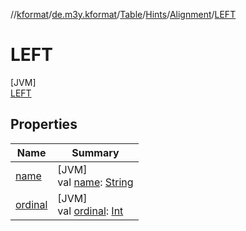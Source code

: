 //[kformat](../../../../../../index.md)/[de.m3y.kformat](../../../../index.md)/[Table](../../../index.md)/[Hints](../../index.md)/[Alignment](../index.md)/[LEFT](index.md)

# LEFT

[JVM]\
[LEFT](index.md)

## Properties

| Name | Summary |
|---|---|
| [name](../../-key/-ignore-ansi/index.md#-372974862%2FProperties%2F-1067530276) | [JVM]<br>val [name](../../-key/-ignore-ansi/index.md#-372974862%2FProperties%2F-1067530276): [String](https://kotlinlang.org/api/core/kotlin-stdlib/kotlin/-string/index.html) |
| [ordinal](../../-key/-ignore-ansi/index.md#-739389684%2FProperties%2F-1067530276) | [JVM]<br>val [ordinal](../../-key/-ignore-ansi/index.md#-739389684%2FProperties%2F-1067530276): [Int](https://kotlinlang.org/api/core/kotlin-stdlib/kotlin/-int/index.html) |